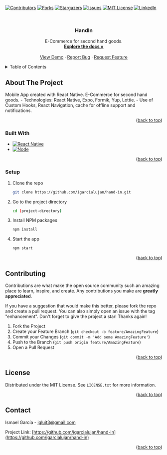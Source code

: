 <a name="readme-top"></a>


<!-- PROJECT SHIELDS -->
<!--
*** I'm using markdown "reference style" links for readability.
*** Reference links are enclosed in brackets [ ] instead of parentheses ( ).
*** See the bottom of this document for the declaration of the reference variables
*** for contributors-url, forks-url, etc. This is an optional, concise syntax you may use.
*** https://www.markdownguide.org/basic-syntax/#reference-style-links
-->
[![Contributors][contributors-shield]][contributors-url]
[![Forks][forks-shield]][forks-url]
[![Stargazers][stars-shield]][stars-url]
[![Issues][issues-shield]][issues-url]
[![MIT License][license-shield]][license-url]
[![LinkedIn][linkedin-shield]][linkedin-url]



<!-- PROJECT LOGO -->
<br />
<div align="center">
  <!-- <a href="https://github.com/igarcialujan/hand-in">
    <img src="hand-in-app/app/assets/logo.jpeg" alt="Logo" width="80" height="80">
  </a> -->

  <h3 align="center">HandIn</h3>

  <p align="center">
    E-Commerce for second hand goods.
    <br />
    <a href="https://github.com/igarcialujan/hand-in"><strong>Explore the docs »</strong></a>
    <br />
    <br />
    <a href="https://github.com/igarcialujan/hand-in">View Demo</a>
    ·
    <a href="https://github.com/igarcialujan/hand-in/issues">Report Bug</a>
    ·
    <a href="https://github.com/igarcialujan/hand-in/issues">Request Feature</a>
  </p>
</div>



<!-- TABLE OF CONTENTS -->
<details>
  <summary>Table of Contents</summary>
  <ol>
    <li>
      <a href="#about-the-project">About The Project</a>
      <ul>
        <li><a href="#built-with">Built With</a></li>
      </ul>
    </li>
    <li><a href="#setup">Setup</a></li>
    <li><a href="#contributing">Contributing</a></li>
    <li><a href="#license">License</a></li>
    <li><a href="#contact">Contact</a></li>
  </ol>
</details>



<!-- ABOUT THE PROJECT -->
## About The Project

Mobile App created with React Native. E-Commerce for second hand goods.
    - Technologies: React Native, Expo, Formik, Yup, Lottie.
    - Use of Custom Hooks, React Navigation, cache for offline support and notifications.

<p align="right">(<a href="#readme-top">back to top</a>)</p>



### Built With

* [![React Native][ReactNative.dev]][ReactNative-url]
* [![Node][Node.js]][Node-url]

<p align="right">(<a href="#readme-top">back to top</a>)</p>



<!-- SETUP -->
### Setup

1. Clone the repo
   ```sh
   git clone https://github.com/igarcialujan/hand-in.git
   ```
2. Go to the project directory
   ```sh
   cd (project-directory)
   ```
3. Install NPM packages
   ```sh
   npm install
   ```
4. Start the app
   ```sh
   npm start
   ```

<p align="right">(<a href="#readme-top">back to top</a>)</p>



<!-- CONTRIBUTING -->
## Contributing

Contributions are what make the open source community such an amazing place to learn, inspire, and create. Any contributions you make are **greatly appreciated**.

If you have a suggestion that would make this better, please fork the repo and create a pull request. You can also simply open an issue with the tag "enhancement".
Don't forget to give the project a star! Thanks again!

1. Fork the Project
2. Create your Feature Branch (`git checkout -b feature/AmazingFeature`)
3. Commit your Changes (`git commit -m 'Add some AmazingFeature'`)
4. Push to the Branch (`git push origin feature/AmazingFeature`)
5. Open a Pull Request

<p align="right">(<a href="#readme-top">back to top</a>)</p>



<!-- LICENSE -->
## License

Distributed under the MIT License. See `LICENSE.txt` for more information.

<p align="right">(<a href="#readme-top">back to top</a>)</p>



<!-- CONTACT -->
## Contact

Ismael García - igluit3@gmail.com

Project Link: [https://github.com/igarcialujan/hand-in](https://github.com/igarcialujan/hand-in)

<p align="right">(<a href="#readme-top">back to top</a>)</p>



<!-- MARKDOWN LINKS & IMAGES -->
<!-- https://www.markdownguide.org/basic-syntax/#reference-style-links -->
[contributors-shield]: https://img.shields.io/github/contributors/igarcialujan/hand-in.svg?style=for-the-badge
[contributors-url]: https://github.com/igarcialujan/hand-in/graphs/contributors
[forks-shield]: https://img.shields.io/github/forks/igarcialujan/hand-in.svg?style=for-the-badge
[forks-url]: https://github.com/igarcialujan/hand-in/network/members
[stars-shield]: https://img.shields.io/github/stars/igarcialujan/hand-in.svg?style=for-the-badge
[stars-url]: https://github.com/igarcialujan/hand-in/stargazers
[issues-shield]: https://img.shields.io/github/issues/igarcialujan/hand-in.svg?style=for-the-badge
[issues-url]: https://github.com/igarcialujan/hand-in/issues
[license-shield]: https://img.shields.io/github/license/igarcialujan/hand-in.svg?style=for-the-badge
[license-url]: https://github.com/igarcialujan/hand-in/blob/master/LICENSE.txt
[linkedin-shield]: https://img.shields.io/badge/-LinkedIn-black.svg?style=for-the-badge&logo=linkedin&colorB=555
[linkedin-url]: https://www.linkedin.com/in/ismael-garcia-lujan-00957b219/
[ReactNative.dev]: https://img.shields.io/badge/React_Native-20232A?style=for-the-badge&logo=react&logoColor=61DAFB
[ReactNative-url]: https://reactnative.dev/
[Node.js]: https://img.shields.io/badge/Node.js-43853D?style=for-the-badge&logo=node.js&logoColor=white
[Node-url]: https://nodejs.org/en/
